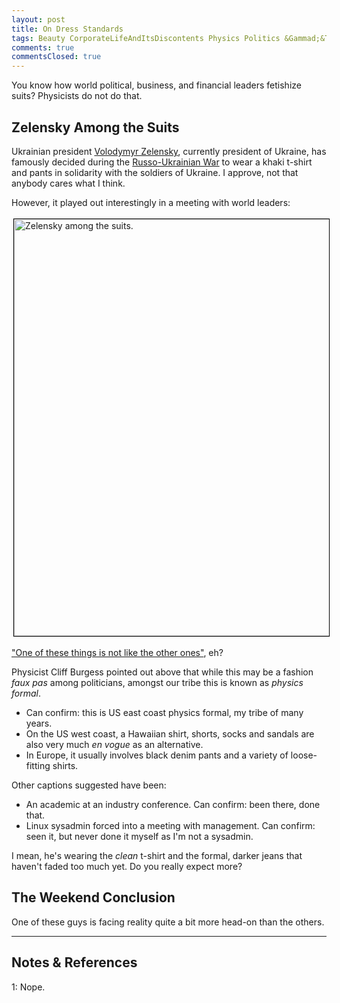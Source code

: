 ```yaml
---
layout: post
title: On Dress Standards
tags: Beauty CorporateLifeAndItsDiscontents Physics Politics &Gammad;&Tau;&Phi;
comments: true
commentsClosed: true
---
```


You know how world political, business, and financial leaders fetishize suits?  Physicists
do not do that.  


## Zelensky Among the Suits  

Ukrainian president [Volodymyr Zelensky](https://en.wikipedia.org/wiki/Volodymyr_Zelenskyy), 
currently president of Ukraine, has famously decided during the
[Russo-Ukrainian War](https://en.wikipedia.org/wiki/Russo-Ukrainian_War) to wear a khaki
t-shirt and pants in solidarity with the soldiers of Ukraine.  I approve, not that anybody
cares what I think.  

However, it played out interestingly in a meeting with world leaders:  

<a href="https://twitter.com/CburgesCliff/status/1655822888174510081/"><img src="{{ site.baseurl }}/images/2023-05-10-physics-formal-zelensky.jpg" width="550" height="667" alt="Zelensky among the suits." title="Zelensky among the suits." style="margin: 3px 3px 3px 3px; border: 1px solid #000000;"></a>

["One of these things is not like the other ones"](https://en.wikipedia.org/wiki/One_of_These_Things_(Is_Not_Like_the_Others)), eh?  

Physicist Cliff Burgess pointed out above that while this may be a fashion _faux pas_
among politicians, amongst our tribe this is known as _physics formal_.  
- Can confirm: this is US east coast physics formal, my tribe of many years.  
- On the US west coast, a Hawaiian shirt, shorts, socks and sandals are also very much _en
  vogue_ as an alternative.  
- In Europe, it usually involves black denim pants and a variety of loose-fitting shirts.  

Other captions suggested have been:  
- An academic at an industry conference. Can confirm: been there, done that.  
- Linux sysadmin forced into a meeting with management. Can confirm: seen it, but never
  done it myself as I'm not a sysadmin.  

I mean, he's wearing the _clean_ t-shirt and the formal, darker jeans that haven't faded
too much yet.  Do you really expect more?  


## The Weekend Conclusion  

One of these guys is facing reality quite a bit more head-on than the others.  

---

## Notes &amp; References  

<!--
<sup id="fn1a">[[1]](#fn1)</sup>

<a id="fn1">1</a>: ***, ["***"](***), *** [↩](#fn1a)  

<a href="{{ site.baseurl }}/images/***">
  <img src="{{ site.baseurl }}/images/***" width="400" height="***" alt="***" title="***" style="float: right; margin: 3px 3px 3px 3px; border: 1px solid #000000;">
</a>

<a href="***">
  <img src="{{ site.baseurl }}/images/***" width="550" height="***" alt="***" title="***" style="margin: 3px 3px 3px 3px; border: 1px solid #000000;">
</a>

<iframe width="400" height="224" src="***" allow="accelerometer; encrypted-media; gyroscope; picture-in-picture" allowfullscreen style="float: right; margin: 3px 3px 3px 3px; border: 1px solid #000000;"></iframe>
-->

<a id="fn1">1</a>: Nope.  
